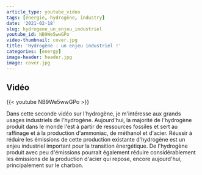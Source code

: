 ```yaml
---
article_type: youtube_video
tags: [énergie, hydrogène, industry]
date: '2021-02-18'
slug: hydrogene_un_enjeu_industriel
youtube_id: NB9We5wwGPo
video-thumbnail: cover.jpg
title: 'Hydrogène : un enjeu industriel !'
categories: [energy]
image-header: header.jpg
image: cover.jpg
---
```


## Vidéo

{{< youtube NB9We5wwGPo >}}

Dans cette seconde vidéo sur l'hydrogène, je m'intéresse aux grands usages industriels de l'hydrogène. Aujourd'hui, la majorité de l'hydrogène produit dans le monde l'est à partir de ressources fossiles et sert au raffinage et à la production d'ammoniac, de méthanol et d'acier. Réussir à réduire les émissions de cette production existante d'hydrogène est un enjeu industriel important pour la transition énergétique. De l'hydrogène produit avec peu d'émissions pourrait également réduire considérablement les émissions de la production d'acier qui repose, encore aujourd'hui, principalement sur le charbon.